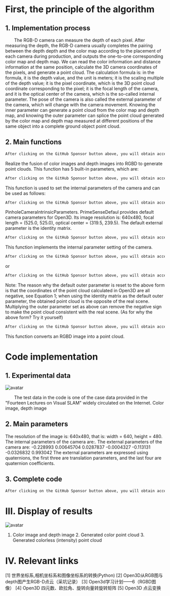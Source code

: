 #  First, the principle of the algorithm 

##  1. Implementation process 

   The RGB-D camera can measure the depth of each pixel. After measuring the depth, the RGB-D camera usually completes the pairing between the depth depth and the color map according to the placement of each camera during production, and outputs the one-to-one corresponding color map and depth map. We can read the color information and distance information at the same position, calculate the 3D camera coordinates of the pixels, and generate a point cloud. The calculation formula is: in the formula, it is the depth value, and the unit is meters; it is the scaling multiple of the depth value; it is the pixel coordinate, which is the 3D point cloud coordinate corresponding to the pixel; it is the focal length of the camera, and it is the optical center of the camera, which is the so-called internal parameter. The pose of the camera is also called the external parameter of the camera, which will change with the camera movement. Knowing the inner parameter can generate a point cloud from the color map and depth map, and knowing the outer parameter can splice the point cloud generated by the color map and depth map measured at different positions of the same object into a complete ground object point cloud. 

##  2. Main functions 

  ```python  
After clicking on the GitHub Sponsor button above, you will obtain access permissions to my private code repository ( https://github.com/slowlon/my_code_bar ) to view this blog code. By searching the code number of this blog, you can find the code you need, code number is: 2024020309574461462
  ```  
 Realize the fusion of color images and depth images into RGBD to generate point clouds. This function has 5 built-in parameters, which are: 

  ```python  
After clicking on the GitHub Sponsor button above, you will obtain access permissions to my private code repository ( https://github.com/slowlon/my_code_bar ) to view this blog code. By searching the code number of this blog, you can find the code you need, code number is: 2024020309574461462
  ```  
 This function is used to set the internal parameters of the camera and can be used as follows: 

  ```python  
After clicking on the GitHub Sponsor button above, you will obtain access permissions to my private code repository ( https://github.com/slowlon/my_code_bar ) to view this blog code. By searching the code number of this blog, you can find the code you need, code number is: 2024020309574461462
  ```  
 PinholeCameraIntrinsicParameters. PrimeSenseDefaul provides default camera parameters for Open3D. Its image resolution is: 640x480, focal length = (525.0, 525.0), optical center = (319.5, 239.5). The default external parameter is the identity matrix. 

  ```python  
After clicking on the GitHub Sponsor button above, you will obtain access permissions to my private code repository ( https://github.com/slowlon/my_code_bar ) to view this blog code. By searching the code number of this blog, you can find the code you need, code number is: 2024020309574461462
  ```  
 This function implements the internal parameter setting of the camera. 

  ```python  
After clicking on the GitHub Sponsor button above, you will obtain access permissions to my private code repository ( https://github.com/slowlon/my_code_bar ) to view this blog code. By searching the code number of this blog, you can find the code you need, code number is: 2024020309574461462
  ```  
 or 

  ```python  
After clicking on the GitHub Sponsor button above, you will obtain access permissions to my private code repository ( https://github.com/slowlon/my_code_bar ) to view this blog code. By searching the code number of this blog, you can find the code you need, code number is: 2024020309574461462
  ```  
 Note: The reason why the default outer parameter is reset to the above form is that the coordinates of the point cloud calculated in Open3D are all negative, see Equation 1; when using the identity matrix as the default outer parameter, the obtained point cloud is the opposite of the real scene. Multiplying the outer parameter set as above can remove the negative sign to make the point cloud consistent with the real scene. (As for why the above form? Try it yourself) 

  ```python  
After clicking on the GitHub Sponsor button above, you will obtain access permissions to my private code repository ( https://github.com/slowlon/my_code_bar ) to view this blog code. By searching the code number of this blog, you can find the code you need, code number is: 2024020309574461462
  ```  
 This function converts an RGBD image into a point cloud. 

#  Code implementation 

##  1. Experimental data 

 ![avatar]( 839b3ff8779f467fad42ed6f1eaa96f9.png) 

   The test data in the code is one of the case data provided in the "Fourteen Lectures on Visual SLAM" widely circulated on the Internet. Color image, depth image  

##  2. Main parameters 

 The resolution of the image is: 640x480, that is: width = 640, height = 480. The internal parameters of the camera are:. The external parameters of the camera are: -0.228993 0.00645704 0.0287837 -0.0004327 -0.113131 -0.0326832 0.993042 The external parameters are expressed using quaternions, the first three are translation parameters, and the last four are quaternion coefficients. 

##  3. Complete code 

  ```python  
After clicking on the GitHub Sponsor button above, you will obtain access permissions to my private code repository ( https://github.com/slowlon/my_code_bar ) to view this blog code. By searching the code number of this blog, you can find the code you need, code number is: 2024020309574461462
  ```  
#  III. Display of results 

 ![avatar]( 9a58d0f421c94eb3a54037829c41069a.png) 

 1. Color image and depth image 2. Generated color point cloud 3. Generated colorless (intensity) point cloud  

#  IV. Relevant links 

 [1] 世界坐标系,相机坐标系和图像坐标系的转换(Python) [2] Open3D从RGB图与depth图产生RGB-D点云（采坑记录） [3] Open3d学习计划——6（RGBD图像） [4] Open3D 四元数、欧拉角、旋转向量转旋转矩阵 [5] Open3D 点云变换 

